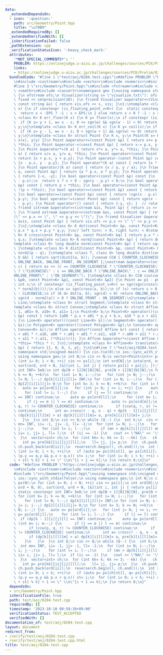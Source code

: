 ```yaml
---
data:
  _extendedDependsOn:
  - icon: ':question:'
    path: src/Geometry/Point.hpp
    title: "\u70B9"
  _extendedRequiredBy: []
  _extendedVerifiedWith: []
  _isVerificationFailed: false
  _pathExtension: cpp
  _verificationStatusIcon: ':heavy_check_mark:'
  attributes:
    '*NOT_SPECIAL_COMMENTS*': ''
    PROBLEM: https://onlinejudge.u-aizu.ac.jp/challenges/sources/PCK/Prelim/0284
    links:
    - https://onlinejudge.u-aizu.ac.jp/challenges/sources/PCK/Prelim/0284
  bundledCode: "#line 1 \"test/aoj/0284.test.cpp\"\n#define PROBLEM \"https://onlinejudge.u-aizu.ac.jp/challenges/sources/PCK/Prelim/0284\"\
    \n#include <iostream>\n#include <vector>\n#include <numeric>\n#include <algorithm>\n\
    #line 3 \"src/Geometry/Point.hpp\"\n#include <fstream>\n#include <iomanip>\n#include\
    \ <cmath>\n#include <cassert>\nnamespace geo {\nusing namespace std;\nstruct Visualizer\
    \ {\n ofstream ofs;\n Visualizer(string s= \"visualize.txt\"): ofs(s) { ofs <<\
    \ fixed << setprecision(10); }\n friend Visualizer &operator<<(Visualizer &vis,\
    \ const string &s) { return vis.ofs << s, vis; }\n};\ntemplate <class K> int sgn(K\
    \ x) {\n if constexpr (is_floating_point_v<K>) {\n  static constexpr K EPS= 1e-9;\n\
    \  return x < -EPS ? -1 : x > EPS;\n } else return x < 0 ? -1 : x > 0;\n}\ntemplate\
    \ <class K> K err_floor(K x) {\n K y= floor(x);\n if constexpr (is_floating_point_v<K>)\n\
    \  if (K z= y + 1, w= x - z; 0 <= sgn(w) && sgn(w - 1) < 0) return z;\n return\
    \ y;\n}\ntemplate <class K> K err_ceil(K x) {\n K y= ceil(x);\n if constexpr (is_floating_point_v<K>)\n\
    \  if (K z= y - 1, w= x - z; 0 < sgn(w + 1) && sgn(w) <= 0) return z;\n return\
    \ y;\n}\ntemplate <class K> struct Point {\n K x, y;\n Point(K x= K(), K y= K()):\
    \ x(x), y(y) {}\n Point &operator+=(const Point &p) { return x+= p.x, y+= p.y,\
    \ *this; }\n Point &operator-=(const Point &p) { return x-= p.x, y-= p.y, *this;\
    \ }\n Point &operator*=(K a) { return x*= a, y*= a, *this; }\n Point &operator/=(K\
    \ a) { return x/= a, y/= a, *this; }\n Point operator+(const Point &p) const {\
    \ return {x + p.x, y + p.y}; }\n Point operator-(const Point &p) const { return\
    \ {x - p.x, y - p.y}; }\n Point operator*(K a) const { return {x * a, y * a};\
    \ }\n Point operator/(K a) const { return {x / a, y / a}; }\n friend Point operator*(K\
    \ a, const Point &p) { return {a * p.x, a * p.y}; }\n Point operator-() const\
    \ { return {-x, -y}; }\n bool operator<(const Point &p) const {\n  int s= sgn(x\
    \ - p.x);\n  return s ? s < 0 : sgn(y - p.y) < 0;\n }\n bool operator>(const Point\
    \ &p) const { return p < *this; }\n bool operator<=(const Point &p) const { return\
    \ !(p < *this); }\n bool operator>=(const Point &p) const { return !(*this < p);\
    \ }\n bool operator==(const Point &p) const { return !sgn(x - p.x) && !sgn(y -\
    \ p.y); }\n bool operator!=(const Point &p) const { return sgn(x - p.x) || sgn(y\
    \ - p.y); }\n Point operator!() const { return {-y, x}; }  // rotate 90 degree\n\
    \ friend istream &operator>>(istream &is, Point &p) { return is >> p.x >> p.y;\
    \ }\n friend ostream &operator<<(ostream &os, const Point &p) { return os << \"\
    (\" << p.x << \", \" << p.y << \")\"; }\n friend Visualizer &operator<<(Visualizer\
    \ &vis, const Point &p) { return vis.ofs << p.x << \" \" << p.y << \"\\n\", vis;\
    \ }\n};\ntemplate <class K> K dot(const Point<K> &p, const Point<K> &q) { return\
    \ p.x * q.x + p.y * q.y; }\n// left turn: > 0, right turn: < 0\ntemplate <class\
    \ K> K cross(const Point<K> &p, const Point<K> &q) { return p.x * q.y - p.y *\
    \ q.x; }\ntemplate <class K> K norm2(const Point<K> &p) { return dot(p, p); }\n\
    template <class K> long double norm(const Point<K> &p) { return sqrt(norm2(p));\
    \ }\ntemplate <class K> K dist2(const Point<K> &p, const Point<K> &q) { return\
    \ norm2(p - q); }\ntemplate <class T, class U> long double dist(const T &a, const\
    \ U &b) { return sqrt(dist2(a, b)); }\nenum CCW { COUNTER_CLOCKWISE, CLOCKWISE,\
    \ ONLINE_BACK, ONLINE_FRONT, ON_SEGMENT };\nostream &operator<<(ostream &os, CCW\
    \ c) { return os << (c == COUNTER_CLOCKWISE ? \"COUNTER_CLOCKWISE\" : c == CLOCKWISE\
    \ ? \"CLOCKWISE\" : c == ONLINE_BACK ? \"ONLINE_BACK\" : c == ONLINE_FRONT ? \"\
    ONLINE_FRONT\" : \"ON_SEGMENT\"); }\ntemplate <class K> CCW ccw(const Point<K>\
    \ &p0, const Point<K> &p1, const Point<K> &p2) {\n Point a= p1 - p0, b= p2 - p0;\n\
    \ int s;\n if constexpr (is_floating_point_v<K>) s= sgn(sgn(cross(a, b) / sqrt(norm2(a)\
    \ * norm2(b))));\n else s= sgn(cross(a, b));\n if (s) return s > 0 ? COUNTER_CLOCKWISE\
    \ : CLOCKWISE;\n if (K d= dot(a, b); sgn(d) < 0) return ONLINE_BACK;\n else return\
    \ sgn(d - norm2(a)) > 0 ? ONLINE_FRONT : ON_SEGMENT;\n}\ntemplate <class K> struct\
    \ Line;\ntemplate <class K> struct Segment;\ntemplate <class K> struct Polygon;\n\
    template <class K> struct Convex;\ntemplate <class K> struct Affine {\n K a00=\
    \ 1, a01= 0, a10= 0, a11= 1;\n Point<K> b;\n Point<K> operator()(const Point<K>\
    \ &p) const { return {a00 * p.x + a01 * p.y + b.x, a10 * p.x + a11 * p.y + b.y};\
    \ }\n Line<K> operator()(const Line<K> &l);\n Segment<K> operator()(const Segment<K>\
    \ &s);\n Polygon<K> operator()(const Polygon<K> &p);\n Convex<K> operator()(const\
    \ Convex<K> &c);\n Affine operator*(const Affine &r) const { return {a00 * r.a00\
    \ + a01 * r.a10, a00 * r.a01 + a01 * r.a11, a10 * r.a00 + a11 * r.a10, a10 * r.a01\
    \ + a11 * r.a11, (*this)(r)}; }\n Affine &operator*=(const Affine &r) { return\
    \ *this= *this * r; }\n};\ntemplate <class K> Affine<K> translate(const Point<K>\
    \ &p) { return {1, 0, 0, 1, p}; }\n}\n#line 7 \"test/aoj/0284.test.cpp\"\nusing\
    \ namespace std;\nsigned main() {\n cin.tie(0);\n ios::sync_with_stdio(false);\n\
    \ using namespace geo;\n int N;\n cin >> N;\n vector<Point<int>> ps(N);\n for\
    \ (int i= 0; i < N; ++i) cin >> ps[i];\n int ord[N];\n iota(ord, ord + N, 0),\
    \ sort(ord, ord + N, [&](int i, int j) { return ps[i] < ps[j]; });\n static constexpr\
    \ int INF= 5e8;\n int dp[N + 1][N][N][N], pre[N + 1][N][N][N];\n for (int k= 2;\
    \ k <= N; ++k)\n  for (int i= N; i--;)\n   for (int j= N; j--;)\n    for (int\
    \ l= N; l--;) dp[k][i][j][l]= INF;\n for (int i= N; i--;)\n  for (int j= i; j--;)\
    \ dp[2][i][i][j]= 0;\n for (int k= 3; k <= N; ++k)\n  for (int i= N; i--;) {\n\
    \   auto o= ps[ord[i]];\n   for (int j= 0; j <= i; ++j) {\n    auto p= ps[ord[j]];\n\
    \    for (int l= i; l--;) {\n     if (j == l) continue;\n     if (dp[k - 1][i][j][l]\
    \ == INF) continue;\n     auto q= ps[ord[l]];\n     for (int m= i; m--;) {\n \
    \     if (j == m || l == m) continue;\n      auto r= ps[ord[m]];\n      if (ccw(p,\
    \ q, r) != COUNTER_CLOCKWISE) continue;\n      if (ccw(q, r, o) != COUNTER_CLOCKWISE)\
    \ continue;\n      int a= cross(r - q, o - q) + dp[k - 1][i][j][l];\n      if\
    \ (dp[k][i][l][m] > a) dp[k][i][l][m]= a, pre[k][i][l][m]= j;\n     }\n    }\n\
    \   }\n  }\n int Q;\n cin >> Q;\n while (Q--) {\n  int k;\n  cin >> k;\n  int\
    \ mn= INF, ii= -1, jj= -1, ll= -1;\n  for (int i= N; i--;)\n   for (int j= i;\
    \ j--;)\n    for (int l= i; l--;)\n     if (mn > dp[k][i][j][l]) mn= dp[k][i][j][l],\
    \ ii= i, jj= j, ll= l;\n  if (ii == -1) {\n   cout << \"NA\" << '\\n';\n   continue;\n\
    \  }\n  vector<int> ch;\n  for (int kk= k; kk >= 3; --kk) {\n   ch.push_back(ord[ll]);\n\
    \   int p= pre[kk][ii][jj][ll];\n   ll= jj, jj= p;\n  }\n  ch.push_back(ord[ll]),\
    \ ch.push_back(ord[ii]);\n  reverse(ch.begin(), ch.end());\n  int st= 0;\n  for\
    \ (int i= 0; i < k; ++i)\n   if (auto p= ps[ch[st]], q= ps[ch[i]]; p.y > q.y ||\
    \ (p.y == q.y && p.x > q.x)) st= i;\n  for (int i= 0; i < k; ++i) cout << ch[(i\
    \ + st) % k] + 1 << \" \\n\"[i + 1 == k];\n }\n return 0;\n}\n"
  code: "#define PROBLEM \"https://onlinejudge.u-aizu.ac.jp/challenges/sources/PCK/Prelim/0284\"\
    \n#include <iostream>\n#include <vector>\n#include <numeric>\n#include <algorithm>\n\
    #include \"src/Geometry/Point.hpp\"\nusing namespace std;\nsigned main() {\n cin.tie(0);\n\
    \ ios::sync_with_stdio(false);\n using namespace geo;\n int N;\n cin >> N;\n vector<Point<int>>\
    \ ps(N);\n for (int i= 0; i < N; ++i) cin >> ps[i];\n int ord[N];\n iota(ord,\
    \ ord + N, 0), sort(ord, ord + N, [&](int i, int j) { return ps[i] < ps[j]; });\n\
    \ static constexpr int INF= 5e8;\n int dp[N + 1][N][N][N], pre[N + 1][N][N][N];\n\
    \ for (int k= 2; k <= N; ++k)\n  for (int i= N; i--;)\n   for (int j= N; j--;)\n\
    \    for (int l= N; l--;) dp[k][i][j][l]= INF;\n for (int i= N; i--;)\n  for (int\
    \ j= i; j--;) dp[2][i][i][j]= 0;\n for (int k= 3; k <= N; ++k)\n  for (int i=\
    \ N; i--;) {\n   auto o= ps[ord[i]];\n   for (int j= 0; j <= i; ++j) {\n    auto\
    \ p= ps[ord[j]];\n    for (int l= i; l--;) {\n     if (j == l) continue;\n   \
    \  if (dp[k - 1][i][j][l] == INF) continue;\n     auto q= ps[ord[l]];\n     for\
    \ (int m= i; m--;) {\n      if (j == m || l == m) continue;\n      auto r= ps[ord[m]];\n\
    \      if (ccw(p, q, r) != COUNTER_CLOCKWISE) continue;\n      if (ccw(q, r, o)\
    \ != COUNTER_CLOCKWISE) continue;\n      int a= cross(r - q, o - q) + dp[k - 1][i][j][l];\n\
    \      if (dp[k][i][l][m] > a) dp[k][i][l][m]= a, pre[k][i][l][m]= j;\n     }\n\
    \    }\n   }\n  }\n int Q;\n cin >> Q;\n while (Q--) {\n  int k;\n  cin >> k;\n\
    \  int mn= INF, ii= -1, jj= -1, ll= -1;\n  for (int i= N; i--;)\n   for (int j=\
    \ i; j--;)\n    for (int l= i; l--;)\n     if (mn > dp[k][i][j][l]) mn= dp[k][i][j][l],\
    \ ii= i, jj= j, ll= l;\n  if (ii == -1) {\n   cout << \"NA\" << '\\n';\n   continue;\n\
    \  }\n  vector<int> ch;\n  for (int kk= k; kk >= 3; --kk) {\n   ch.push_back(ord[ll]);\n\
    \   int p= pre[kk][ii][jj][ll];\n   ll= jj, jj= p;\n  }\n  ch.push_back(ord[ll]),\
    \ ch.push_back(ord[ii]);\n  reverse(ch.begin(), ch.end());\n  int st= 0;\n  for\
    \ (int i= 0; i < k; ++i)\n   if (auto p= ps[ch[st]], q= ps[ch[i]]; p.y > q.y ||\
    \ (p.y == q.y && p.x > q.x)) st= i;\n  for (int i= 0; i < k; ++i) cout << ch[(i\
    \ + st) % k] + 1 << \" \\n\"[i + 1 == k];\n }\n return 0;\n}"
  dependsOn:
  - src/Geometry/Point.hpp
  isVerificationFile: true
  path: test/aoj/0284.test.cpp
  requiredBy: []
  timestamp: '2023-10-10 00:58:36+09:00'
  verificationStatus: TEST_ACCEPTED
  verifiedWith: []
documentation_of: test/aoj/0284.test.cpp
layout: document
redirect_from:
- /verify/test/aoj/0284.test.cpp
- /verify/test/aoj/0284.test.cpp.html
title: test/aoj/0284.test.cpp
---
```

